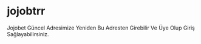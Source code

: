 # jojobtrr
Jojobet Güncel Adresimize Yeniden Bu Adresten Girebilir Ve Üye Olup  Giriş Sağlayabilirsiniz.
